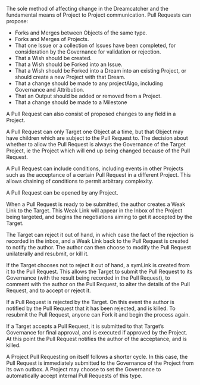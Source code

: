 The sole method of affecting change in the Dreamcatcher and the fundamental means of Project to Project communication. Pull Requests can propose:

- Forks and Merges between Objects of the same type. 
- Forks and Merges of Projects.
- That one Issue or a collection of Issues have been completed, for consideration by the Governance for validation or rejection. 
- That a Wish should be created.
- That a Wish should be Forked into an Issue.
- That a Wish should be Forked into a Dream into an existing Project, or should create a new Project with that Dream.
- That a change should be made to any projectAlgo, including Governance and Attribution.
- That an Output should be added or removed from a Project.
- That a change should be made to a Milestone

A Pull Request can also consist of proposed changes to any field in a Project.

A Pull Request can only Target one Object at a time, but that Object may have children which are subject to the Pull Request to.  The decision about whether to allow the Pull Request is always the Governance of the Target Project, ie the Project which will end up being changed because of the Pull Request.

A Pull Request can include conditions, including events in other Projects such as the acceptance of a certain Pull Request in a  different Project.  This allows chaining of conditions to permit arbitrary complexity.

A Pull Request can be opened by any Project.  

When a Pull Request is ready to be submitted, the author creates a Weak Link to the Target.  This Weak Link will appear in the Inbox of the Project being targeted, and begins the negotiations aiming to get it accepted by the Target. 

The Target can reject it out of hand, in which case the fact of the rejection is recorded in the inbox, and a Weak Link back to the Pull Request is created to notify the author.  The author can then choose to modify the Pull Request unilaterally and resubmit, or kill it.

If the Target chooses not to reject it out of hand, a symLink is created from it to the Pull Request.  This allows the Target to submit the Pull Request to its Governance (with the result being recorded in the Pull Request), to comment with the author on the Pull Request, to alter the details of the Pull Request, and to accept or reject it.

If a Pull Request is rejected by the Target.  On this event the author is notified by the Pull Request that it has been rejected, and is killed.  To resubmit the Pull Request, anyone can Fork it and begin the process again.

If a Target accepts a Pull Request, it is submitted to that Target’s Governance for final approval, and is executed if approved by the Project. At this point the Pull Request notifies the author of the acceptance, and is killed.

A Project Pull Requesting on itself follows a shorter cycle.  In this case, the Pull Request is immediately submitted to the Governance of the Project from its own outbox.  A Project may choose to set the Governance to automatically accept internal Pull Requests of this type.
